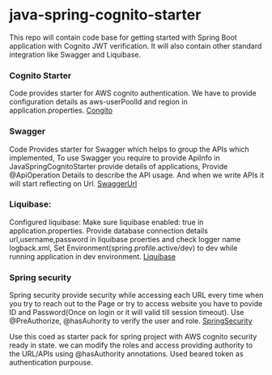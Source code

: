 # java-spring-cognito-starter
This repo will contain code base for getting started with Spring Boot application with Cognito JWT verification. It will also contain other standard integration like Swagger and Liquibase.

### Cognito Starter
Code provides starter for AWS cognito authentication. We have to provide configuration details as aws-userPoolId and region in application.properties. [Congito](https://www.baeldung.com/spring-security-oauth-cognito)

### Swagger
Code Provides starter for Swagger which helps to group the APIs which implemented, To use Swagger you require to provide ApiInfo in JavaSpringCognitoStarter provide details of applications, Provide @ApiOperation Details to describe the API usage. And when we write APIs it will start reflecting on Url. [SwaggerUrl](http://localhost:port/swagger-ui.html#/)

### Liquibase:
Configured liquibase: Make sure liquibase enabled: true in application.properties. Provide database connection details url,username,password in liquibase proerties and check logger name logback.xml, Set Environment(spring.profile.active/dev) to dev while running application in dev environment. [Liquibase](https://docs.liquibase.com/)

### Spring security
Spring security provide security while accessing each URL every time when you try to reach out to the Page or try to access website you have to povide ID and Password(Once on login or it will valid till session timeout). Use @PreAuthorize, @hasAuhority to verify the user and role. [SpringSecurity](https://spring.io/projects/spring-security)

Use this coed as starter pack for spring project with AWS cognito security ready in state. we can modify the roles and access providing authority to the URL/APIs using @hasAuthority annotations. Used beared token as authentication purpouse.
